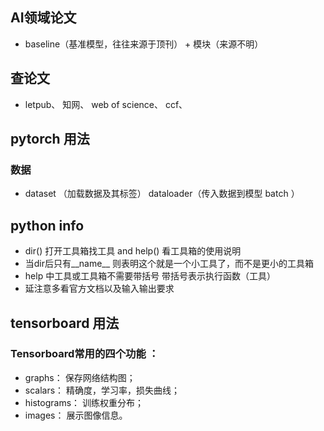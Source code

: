 ## AI领域论文 
- baseline（基准模型，往往来源于顶刊） + 模块（来源不明）    


## 查论文 
- letpub、 知网、 web of science、 ccf、 

## pytorch 用法 
### 数据 
- dataset （加载数据及其标签）  dataloader（传入数据到模型 batch ）

## python info 
- dir() 打开工具箱找工具  and help() 看工具箱的使用说明 
- 当dir后只有__name__ 则表明这个就是一个小工具了，而不是更小的工具箱 
- help 中工具或工具箱不需要带括号 带括号表示执行函数（工具）  
- 延注意多看官方文档以及输入输出要求 
  
## tensorboard 用法
### Tensorboard常用的四个功能 ：
- graphs： 保存网络结构图；
- scalars： 精确度，学习率，损失曲线；
- histograms： 训练权重分布；
- images： 展示图像信息。 


